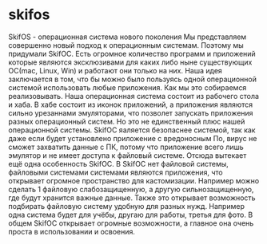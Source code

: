 # skifos
SkifOS - операционная система нового поколения
Мы представляем совершенно новый подход к операционным системам. Поэтому мы придумали SkifОС. 
Есть огромное количество программ и приложений которые являются эксклюзивами для каких либо ныне существующих ОС(mac, Linux, Win) и работают они только на них. Наша идея заключается в том, что бы можно было пользуясь одной операционной системой использовать любые приложения. 
Как мы это собираемся реализовывать. Наша операционная система состоит из рабочего стола и  хаба. В хабе состоит из иконок приложений, а приложения являются сильно урезаннами эмуляторами, что позволет запускать приложения разных операционный систем. 
Но это не единственный плюс нашей операционной системы. SkifOC яаляется безопаснее системой, так как даже если будет установлено приложение с вредоносным По, вирус не сможет захватить данные с ПК, потому что приложение всего лишь эмулятор и не имеет доступа к файловый системе. Отсюда вытекает ещё одна особенность SkifOC. В SkifOC нет файловой системы, файловыми системами системами являются приложения, что открывает огромное пространство для кастомизации. Например можно сделать 1 файловую слабозащищенную, а другую сильнозащищенную, где будут хранится важные данные. Также это открывает возможность подбирать файловую систему удобную для разных нужд. Например одна система будет для учёбы, другаю для работы, третья для фото. 
В общем SkifOС открывает огромные возможности, а главное она очень проста в использовании и освоения.
